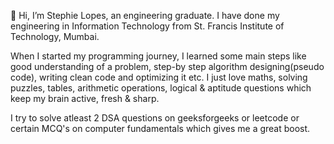 

👋 Hi, I’m Stephie Lopes, an engineering graduate. I have done my engineering in Information Technology from St. Francis Institute of Technology, Mumbai. 

When I started my programming journey, I learned some main steps like good understanding of a problem, step-by step algorithm designing(pseudo code), writing clean code and optimizing it etc. I just love maths, solving puzzles, tables, arithmetic operations, logical & aptitude questions which keep my brain active, fresh & sharp.

I try to solve atleast 2 DSA questions on geeksforgeeks or leetcode or certain MCQ's on computer fundamentals which gives me a great boost.


<!--
**stephielopes4/stephielopes4** is a ✨ _special_ ✨ repository because its `README.md` (this file) appears on your GitHub profile.

Here are some ideas to get you started:

- 🔭 I’m currently working on ...
- 🌱 I’m currently learning ...
- 👯 I’m looking to collaborate on ...
- 🤔 I’m looking for help with ...
- 💬 Ask me about ...
- 📫 How to reach me: ...
- 😄 Pronouns: ...
- ⚡ Fun fact: ...
-->
